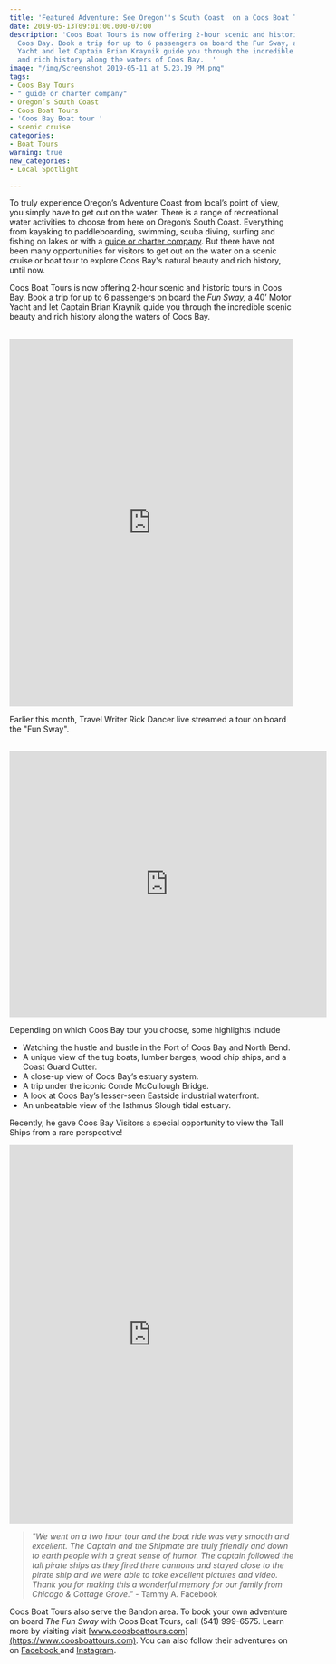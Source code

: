 ```yaml
---
title: 'Featured Adventure: See Oregon''s South Coast  on a Coos Boat Tour'
date: 2019-05-13T09:01:00.000-07:00
description: 'Coos Boat Tours is now offering 2-hour scenic and historic tours in
  Coos Bay. Book a trip for up to 6 passengers on board the Fun Sway, a 40’ Motor
  Yacht and let Captain Brian Kraynik guide you through the incredible scenic beauty
  and rich history along the waters of Coos Bay.  '
image: "/img/Screenshot 2019-05-11 at 5.23.19 PM.png"
tags:
- Coos Bay Tours
- " guide or charter company"
- Oregon’s South Coast
- Coos Boat Tours
- 'Coos Bay Boat tour '
- scenic cruise
categories:
- Boat Tours
warning: true
new_categories:
- Local Spotlight

---
```

To truly experience Oregon’s Adventure Coast from local’s point of view, you simply have to get out on the water. There is a range of recreational water activities to choose from here on Oregon’s South Coast. Everything from kayaking to paddleboarding, swimming, scuba diving, surfing and fishing on lakes or with a [guide or charter company](https://oregonsadventurecoast.com/tour-guides-and-charters/). But there have not been many opportunities for visitors to get out on the water on a scenic cruise or boat tour to explore Coos Bay's natural beauty and rich history, until now.

Coos Boat Tours is now offering 2-hour scenic and historic tours in Coos Bay. Book a trip for up to 6 passengers on board the _Fun Sway,_ a 40’ Motor Yacht and let Captain Brian Kraynik guide you through the incredible scenic beauty and rich history along the waters of Coos Bay.

<br>

<iframe src="https://www.facebook.com/plugins/post.php?href=https%3A%2F%2Fwww.facebook.com%2Fcaptainkfunsway%2Fposts%2F2228072790616801&width=500" width="500" height="650" style="border:none;overflow:hidden" scrolling="no" frameborder="0" allowTransparency="true" allow="encrypted-media"></iframe>

<br>

Earlier this month, Travel Writer Rick Dancer live streamed a tour on board the "Fun Sway".

<br>

<iframe src="https://www.facebook.com/plugins/video.php?href=https%3A%2F%2Fwww.facebook.com%2F110944429810670%2Fvideos%2F1983054142001668%2F&show_text=1&width=560" width="560" height="470" style="border:none;overflow:hidden" scrolling="no" frameborder="0" allowTransparency="true" allow="encrypted-media" allowFullScreen="true"></iframe>

<br>

Depending on which Coos Bay tour you choose, some highlights include

* Watching the hustle and bustle in the Port of Coos Bay and North Bend.
* A unique view of the tug boats, lumber barges, wood chip ships, and a Coast Guard Cutter.
* A close-up view of Coos Bay’s estuary system. 
* A trip under the iconic Conde McCullough Bridge.
* A look at Coos Bay’s lesser-seen Eastside industrial waterfront.
* An unbeatable view of the Isthmus Slough tidal estuary.

Recently, he gave Coos Bay Visitors a special opportunity to view the Tall Ships from a rare perspective!

<iframe src="https://www.facebook.com/plugins/post.php?href=https%3A%2F%2Fwww.facebook.com%2Fcaptainkfunsway%2Fposts%2F2246909472066466&width=500" width="500" height="669" style="border:none;overflow:hidden" scrolling="no" frameborder="0" allowTransparency="true" allow="encrypted-media"></iframe>

> _"We went on a two hour tour and the boat ride was very smooth and excellent. The Captain and the Shipmate are truly friendly and down to earth people with a great sense of humor. The captain followed the tall pirate ships as they fired there cannons and stayed close to the pirate ship and we were able to take excellent pictures and video. Thank you for making this a wonderful memory for our family from Chicago & Cottage Grove."_ - Tammy A. Facebook

Coos Boat Tours also serve the Bandon area. To book your own adventure on board _The Fun Sway_ with Coos Boat Tours, call (541) 999-6575. Learn more by visiting  visit [www.coosboattours.com](https://www.coosboattours.com). You can also follow their adventures on on [Facebook ](https://www.facebook.com/captainkfunsway/) and [Instagram](https://www.instagram.com/fun_sway/).